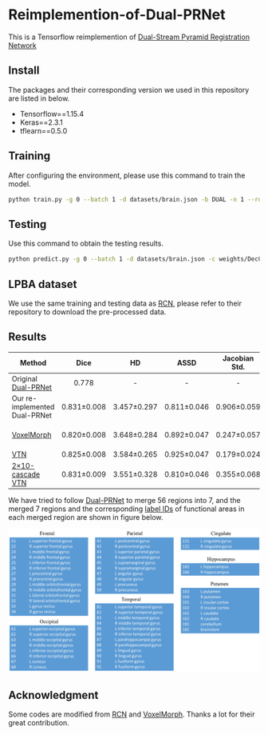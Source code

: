 # Reimplemention-of-Dual-PRNet

This is a Tensorflow reimplemention of [Dual-Stream Pyramid Registration Network](https://arxiv.org/abs/1909.11966)

## Install
The packages and their corresponding version we used in this repository are listed in below.

- Tensorflow==1.15.4
- Keras==2.3.1
- tflearn==0.5.0

## Training
After configuring the environment, please use this command to train the model.

```sh
python train.py -g 0 --batch 1 -d datasets/brain.json -b DUAL -n 1 --round 10000 --epoch 10
```

## Testing
Use this command to obtain the testing results.
```sh
python predict.py -g 0 --batch 1 -d datasets/brain.json -c weights/Dec09-1849
```

## LPBA dataset
We use the same training and testing data as [RCN](https://github.com/microsoft/Recursive-Cascaded-Networks), please refer to their repository to download the pre-processed data.

## Results

Method |Dice | HD | ASSD |Jacobian Std. | Folding (%) |
---|:-:|:-:|:-:|:-:|:-:|
Original [Dual-PRNet](https://arxiv.org/abs/1909.11966) | 0.778 | -	| - | -	| - |
Our re-implemented Dual-PRNet | 0.831±0.008 | 3.457±0.297 | 0.811±0.046 | 0.906±0.059 | 1.61e-1±2.44e-2|
[VoxelMorph](https://arxiv.org/pdf/1809.05231.pdf) | 0.820±0.008 | 3.648±0.284	| 0.892±0.047 | 0.247±0.057	| 5.15e-3±6.80e-3 |
[VTN](https://arxiv.org/pdf/1902.05020.pdf) | 0.825±0.008 | 3.584±0.265 | 0.925±0.047| 0.179±0.024 | 0.00±0.00|
[2×10-cascade VTN](https://openaccess.thecvf.com/content_ICCV_2019/papers/Zhao_Recursive_Cascaded_Networks_for_Unsupervised_Medical_Image_Registration_ICCV_2019_paper.pdf) | 0.831±0.009 | 3.551±0.328 | 0.810±0.046| 0.355±0.068|1.22e-6±7.54e-6|

We have tried to follow [Dual-PRNet](https://arxiv.org/abs/1909.11966) to merge 56 regions into 7, and the merged 7 regions and the corresponding [label IDs](https://www.ncbi.nlm.nih.gov/pmc/articles/PMC2757616/) of functional areas in each merged region are shown in figure below.

![merge](./Figure/merge_scheme.png)

## Acknowledgment

Some codes are modified from [RCN](https://github.com/microsoft/Recursive-Cascaded-Networks) and [VoxelMorph](https://github.com/voxelmorph/voxelmorph).
Thanks a lot for their great contribution.
